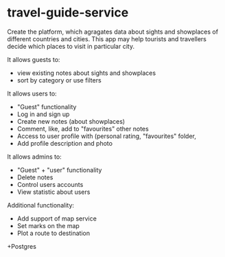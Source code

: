 # travel-guide-service

Create the platform, which agragates data about sights and showplaces of different countries and cities. This app may
help tourists and travellers decide which places to visit in particular city.

It allows guests to:

- view existing notes about sights and showplaces
- sort by category or use filters

It allows users to:

- "Guest" functionality
- Log in and sign up
- Create new notes (about showplaces)
- Comment, like, add to "favourites" other notes
- Access to user profile with (personal rating, "favourites" folder,
- Add profile description and photo

It allows admins to:

- "Guest" + "user" functionality
- Delete notes
- Control users accounts
- View statistic about users

Additional functionality:

- Add support of map service
- Set marks on the map
- Plot a route to destination

+Postgres


